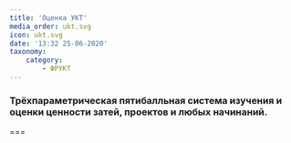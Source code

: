 ```yaml
---
title: 'Оценка УКТ'
media_order: ukt.svg
icon: ukt.svg
date: '13:32 25-06-2020'
taxonomy:
    category:
        - ФРУКТ
---
```


### Трёхпараметрическая пятибалльная система изучения и оценки ценности затей, проектов и любых начинаний.

===
